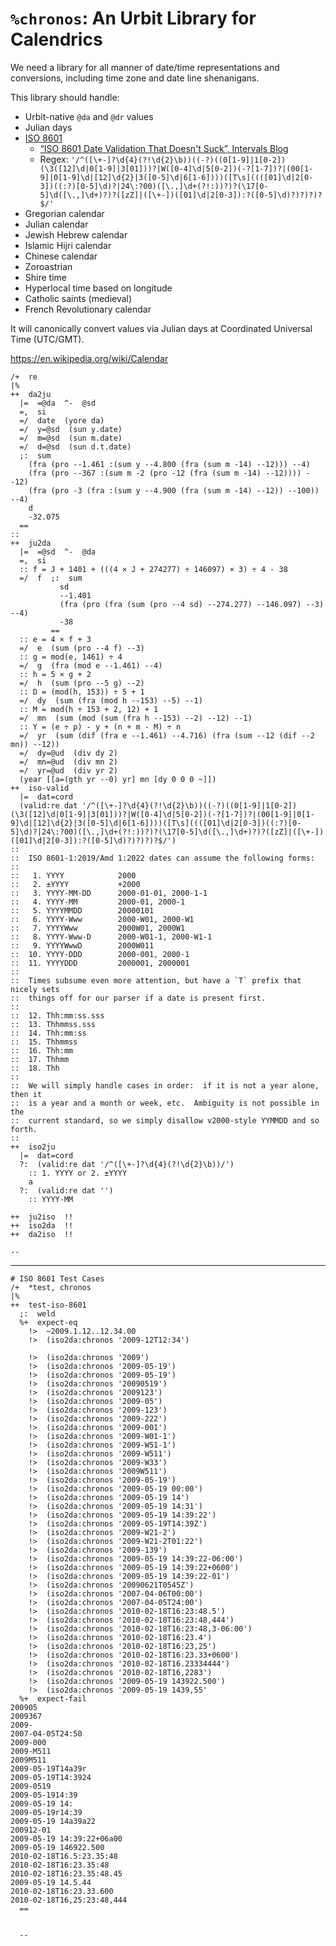#   `%chronos`:  An Urbit Library for Calendrics

We need a library for all manner of date/time representations and conversions, including time zone and date line shenanigans.

This library should handle:

- Urbit-native `@da` and `@dr` values
- Julian days
- [ISO 8601](https://en.wikipedia.org/wiki/ISO_8601)
  - [“ISO 8601 Date Validation That Doesn't Suck”, Intervals Blog](https://www.myintervals.com/blog/2009/05/20/iso-8601-date-validation-that-doesnt-suck/)
  - Regex:  `'/^([\+-]?\d{4}(?!\d{2}\b))((-?)((0[1-9]|1[0-2])(\3([12]\d|0[1-9]|3[01]))?|W([0-4]\d|5[0-2])(-?[1-7])?|(00[1-9]|0[1-9]\d|[12]\d{2}|3([0-5]\d|6[1-6])))([T\s]((([01]\d|2[0-3])((:?)[0-5]\d)?|24\:?00)([\.,]\d+(?!:))?)?(\17[0-5]\d([\.,]\d+)?)?([zZ]|([\+-])([01]\d|2[0-3]):?([0-5]\d)?)?)?)?$/'`
- Gregorian calendar
- Julian calendar
- Jewish Hebrew calendar
- Islamic Hijri calendar
- Chinese calendar
- Zoroastrian
- Shire time
- Hyperlocal time based on longitude
- Catholic saints (medieval)
- French Revolutionary calendar

It will canonically convert values via Julian days at Coordinated Universal Time (UTC/GMT).

https://en.wikipedia.org/wiki/Calendar


```hoon
/+  re
|%
++  da2ju
  |=  =@da  ^-  @sd
  =,  si
  =/  date  (yore da)
  =/  y=@sd  (sun y.date)
  =/  m=@sd  (sun m.date)
  =/  d=@sd  (sun d.t.date)
  ;:  sum
    (fra (pro --1.461 :(sum y --4.800 (fra (sum m -14) --12))) --4)
    (fra (pro --367 :(sum m -2 (pro -12 (fra (sum m -14) --12)))) --12)
    (fra (pro -3 (fra :(sum y --4.900 (fra (sum m -14) --12)) --100)) --4)
    d
    -32.075
  ==
::
++  ju2da
  |=  =@sd  ^-  @da
  =,  si
  :: f = J + 1401 + (((4 × J + 274277) ÷ 146097) × 3) ÷ 4 - 38
  =/  f  ;:  sum
           sd
           --1.401
           (fra (pro (fra (sum (pro --4 sd) --274.277) --146.097) --3) --4)
           -38
         ==
  :: e = 4 × f + 3
  =/  e  (sum (pro --4 f) --3)
  :: g = mod(e, 1461) ÷ 4
  =/  g  (fra (mod e --1.461) --4)
  :: h = 5 × g + 2
  =/  h  (sum (pro --5 g) --2)
  :: D = (mod(h, 153)) ÷ 5 + 1
  =/  dy  (sum (fra (mod h --153) --5) --1)
  :: M = mod(h ÷ 153 + 2, 12) + 1
  =/  mn  (sum (mod (sum (fra h --153) --2) --12) --1)
  :: Y = (e ÷ p) - y + (n + m - M) ÷ n
  =/  yr  (sum (dif (fra e --1.461) --4.716) (fra (sum --12 (dif --2 mn)) --12))
  =/  dy=@ud  (div dy 2)
  =/  mn=@ud  (div mn 2)
  =/  yr=@ud  (div yr 2)
  (year [[a=(gth yr --0) yr] mn [dy 0 0 0 ~]])
++  iso-valid
  |=  dat=cord
  (valid:re dat '/^([\+-]?\d{4}(?!\d{2}\b))((-?)((0[1-9]|1[0-2])(\3([12]\d|0[1-9]|3[01]))?|W([0-4]\d|5[0-2])(-?[1-7])?|(00[1-9]|0[1-9]\d|[12]\d{2}|3([0-5]\d|6[1-6])))([T\s]((([01]\d|2[0-3])((:?)[0-5]\d)?|24\:?00)([\.,]\d+(?!:))?)?(\17[0-5]\d([\.,]\d+)?)?([zZ]|([\+-])([01]\d|2[0-3]):?([0-5]\d)?)?)?)?$/')
::
::  ISO 8601-1:2019/Amd 1:2022 dates can assume the following forms:
::
::   1. YYYY            2000
::   2. ±YYYY           +2000
::   3. YYYY-MM-DD      2000-01-01, 2000-1-1
::   4. YYYY-MM         2000-01, 2000-1
::   5. YYYYMMDD        20000101
::   6. YYYY-Www        2000-W01, 2000-W1
::   7. YYYYWww         2000W01, 2000W1
::   8. YYYY-Www-D      2000-W01-1, 2000-W1-1
::   9. YYYYWwwD        2000W011
::  10. YYYY-DDD        2000-001, 2000-1
::  11. YYYYDDD         2000001, 2000001
::
::  Times subsume even more attention, but have a `T` prefix that nicely sets
::  things off for our parser if a date is present first.
::
::  12. Thh:mm:ss.sss
::  13. Thhmmss.sss
::  14. Thh:mm:ss
::  15. Thhmmss
::  16. Thh:mm
::  17. Thhmm
::  18. Thh
::
::  We will simply handle cases in order:  if it is not a year alone, then it
::  is a year and a month or week, etc.  Ambiguity is not possible in the
::  current standard, so we simply disallow v2000-style YYMMDD and so forth.
::
++  iso2ju
  |=  dat=cord
  ?:  (valid:re dat '/^([\+-]?\d{4}(?!\d{2}\b))/')
    :: 1. YYYY or 2. ±YYYY
    a
  ?:  (valid:re dat '')  
    :: YYYY-MM

++  ju2iso  !!
++  iso2da  !!
++  da2iso  !!
  
--
```

---

```hoon
# ISO 8601 Test Cases
/+  *test, chronos
|%
++  test-iso-8601
  ;:  weld
  %+  expect-eq
    !>  ~2009.1.12..12.34.00
    !>  (iso2da:chronos '2009-12T12:34')

    !>  (iso2da:chronos '2009')
    !>  (iso2da:chronos '2009-05-19')
    !>  (iso2da:chronos '2009-05-19')
    !>  (iso2da:chronos '20090519')
    !>  (iso2da:chronos '2009123')
    !>  (iso2da:chronos '2009-05')
    !>  (iso2da:chronos '2009-123')
    !>  (iso2da:chronos '2009-222')
    !>  (iso2da:chronos '2009-001')
    !>  (iso2da:chronos '2009-W01-1')
    !>  (iso2da:chronos '2009-W51-1')
    !>  (iso2da:chronos '2009-W511')
    !>  (iso2da:chronos '2009-W33')
    !>  (iso2da:chronos '2009W511')
    !>  (iso2da:chronos '2009-05-19')
    !>  (iso2da:chronos '2009-05-19 00:00')
    !>  (iso2da:chronos '2009-05-19 14')
    !>  (iso2da:chronos '2009-05-19 14:31')
    !>  (iso2da:chronos '2009-05-19 14:39:22')
    !>  (iso2da:chronos '2009-05-19T14:39Z')
    !>  (iso2da:chronos '2009-W21-2')
    !>  (iso2da:chronos '2009-W21-2T01:22')
    !>  (iso2da:chronos '2009-139')
    !>  (iso2da:chronos '2009-05-19 14:39:22-06:00')
    !>  (iso2da:chronos '2009-05-19 14:39:22+0600')
    !>  (iso2da:chronos '2009-05-19 14:39:22-01')
    !>  (iso2da:chronos '20090621T0545Z')
    !>  (iso2da:chronos '2007-04-06T00:00')
    !>  (iso2da:chronos '2007-04-05T24:00')
    !>  (iso2da:chronos '2010-02-18T16:23:48.5')
    !>  (iso2da:chronos '2010-02-18T16:23:48,444')
    !>  (iso2da:chronos '2010-02-18T16:23:48,3-06:00')
    !>  (iso2da:chronos '2010-02-18T16:23.4')
    !>  (iso2da:chronos '2010-02-18T16:23,25')
    !>  (iso2da:chronos '2010-02-18T16:23.33+0600')
    !>  (iso2da:chronos '2010-02-18T16.23334444')
    !>  (iso2da:chronos '2010-02-18T16,2283')
    !>  (iso2da:chronos '2009-05-19 143922.500')
    !>  (iso2da:chronos '2009-05-19 1439,55'
  %+  expect-fail
200905
2009367
2009-
2007-04-05T24:50
2009-000
2009-M511
2009M511
2009-05-19T14a39r
2009-05-19T14:3924
2009-0519
2009-05-1914:39
2009-05-19 14:
2009-05-19r14:39
2009-05-19 14a39a22
200912-01
2009-05-19 14:39:22+06a00
2009-05-19 146922.500
2010-02-18T16.5:23.35:48
2010-02-18T16:23.35:48
2010-02-18T16:23.35:48.45
2009-05-19 14.5.44
2010-02-18T16:23.33.600
2010-02-18T16,25:23:48,444
  ==

  
  --

```
